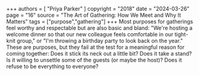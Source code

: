 +++
authors = [
  "Priya Parker"
]
copyright = "2018"
date = "2024-03-26"
page = "16"
source = "The Art of Gathering: How We Meet and Why It Matters"
tags = ["purpose","gathering"]
+++
Most purposes for gatherings feel worthy and respectable but are also basic and bland: "We're hosting a welcome dinner so that our new colleague feels comfortable in our tight-knit group," or "I'm throwing a birthday party to look back on the year." These are purposes, but they fail at the test for a meaningful reason for coming together: Does it stick its neck out a little bit? Does it take a stand? Is it willing to unsettle some of the guests (or maybe the host)? Does it refuse to be everything to everyone?
